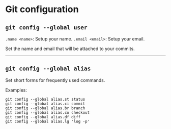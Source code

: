 # Git configuration

## `git config --global user`

`.name <name>`: Setup your name.
`.email <email>`: Setup your email.

Set the name and email that will be attached to your commits.

---

## `git config --global alias`

Set short forms for frequently used commands.

Examples:

```
git config --global alias.st status
git config --global alias.ci commit
git config --global alias.br branch
git config --global alias.co checkout
git config --global alias.df diff
git config --global alias.lg 'log -p'
```
